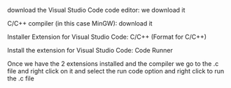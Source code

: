 download the Visual Studio Code code editor: we download it

C/C++ compiler (in this case MinGW): download it

Installer Extension for Visual Studio Code: C/C++ (Format for C/C++)

Install the extension for Visual Studio Code: Code Runner

Once we have the 2 extensions installed and the compiler we go to the .c file and right click on it and select the run code option and right click to run the .c file
